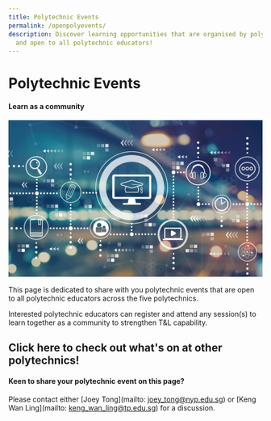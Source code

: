 ```yaml
---
title: Polytechnic Events
permalink: /openpolyevents/
description: Discover learning opportunities that are organised by polytechnics
  and open to all polytechnic educators!
---
```

# Polytechnic Events

#### Learn as a community

![](/images/117303261_ML.jpg)

This page is dedicated to share with you polytechnic events that are open to all polytechnic educators across the five polytechnics. 

Interested polytechnic educators can register and attend any session(s) to learn together as a community to strengthen T&L capability.

  
## Click here to check out what's on at other polytechnics!
     
    
#### Keen to share your polytechnic  event on this page?

Please contact either [Joey Tong](mailto: joey_tong@nyp.edu.sg) or [Keng Wan Ling](mailto: keng_wan_ling@tp.edu.sg) for a discussion.